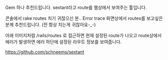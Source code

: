 Gem 하나 추천드립니다. sextant라고 route를 웹상에서 보여주는 툴입니다.

콘솔에서 rake routes 치기 귀찮으신 분..
Error trace 화면상에서 routes를 보고싶은분께 추천드립니다.
(전 항상 치는게 귀찮아요-_-)

아래 이미지처럼 /rails/routes 로 접근하면 현재 설정된 route가 나오고
route상에서 에러가 발생하면 에러 하단에 설정된 라우트 정보를
보여줍니다.

https://github.com/schneems/sextant
